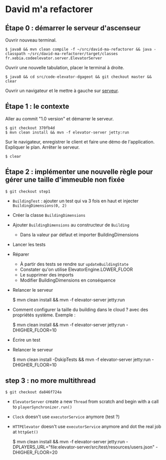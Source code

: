 # David m'a refactorer

## Étape 0 : démarrer le serveur d'ascenseur

Ouvrir nouveau terminal.

    $ java8 && mvn clean compile -f ~/src/david-ma-refactorer && java -classpath ~/src/david-ma-refactorer/target/classes fr.xebia.codeelevator.server.ElevatorServer

Ouvrir une nouvelle tabulation, placer le terminal à droite.

    $ java8 && cd src/code-elevator-dgageot && git checkout master && clear

Ouvrir un navigateur et le mettre à gauche sur [serveur](http://localhost:8080).

## Étape 1 : le contexte

Aller au commit "1.0 version" et démarrer le serveur.

    $ git checkout 370fb4d
    $ mvn clean install && mvn -f elevator-server jetty:run

Sur le navigateur, enregistrer le client et faire une démo de l'application. Expliquer le plan. Arrêter le serveur.

    $ clear

## Étape 2 : implémenter une nouvelle règle pour gérer une taille d'immeuble non fixée

    $ git checkout step1

 - `BuildingTest` : ajouter un test qui va 3 fois en haut et injecter `BuildingDimensions(0, 2)`
 - Créer la classe `BuildingDimensions`
 - Ajouter `BuildingDimensions` au constructeur de `Building`
    - Dans la valeur par défaut et importer BuildingDimensions
 - Lancer les tests
 - Réparer
    - À partir des tests se rendre sur `updateBuildingState`
    - Constater qu'on utilise ElevatorEngine.LOWER_FLOOR
    - Le supprimer des imports
    - Modifier BuildingDimensions en conséquence

 - Relancer le serveur

    $ mvn clean install && mvn -f elevator-server jetty:run

 - Comment configurer la taille du building dans le cloud ? avec des propriétés système. Exemple :

    $ mvn clean install && mvn -f elevator-server jetty:run -DHIGHER_FLOOR=10

 - Écrire un test
 - Relancer le serveur

    $ mvn clean install -DskipTests && mvn -f elevator-server jetty:run -DHIGHER_FLOOR=10

## step 3 : no more multithread

    $ git checkout da846f724a

 - `ElevatorServer` create a new `Thread` from scratch and begin with a call to `playerSynchronizer.run()`
 - `Clock` doesn't use `executorService` anymore (test ?)
 - `HTTPElevator` doesn't use `executorService` anymore and dot the real job at `httpGet()`

    $ mvn clean install && mvn -f elevator-server jetty:run -DPLAYERS_URL="file:elevator-server/src/test/resources/users.json" -DHIGHER_FLOOR=20
